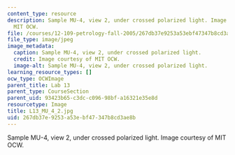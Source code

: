 ```yaml
---
content_type: resource
description: Sample MU-4, view 2, under crossed polarized light. Image courtesy of
  MIT OCW.
file: /courses/12-109-petrology-fall-2005/267db37e9253a53ebf47347b8cd3ae8b_L13_MU_4_2.jpg
file_type: image/jpeg
image_metadata:
  caption: Sample MU-4, view 2, under crossed polarized light.
  credit: Image courtesy of MIT OCW.
  image-alt: Sample MU-4, view 2, under crossed polarized light.
learning_resource_types: []
ocw_type: OCWImage
parent_title: Lab 13
parent_type: CourseSection
parent_uid: 93423b65-c3dc-c096-98bf-a16321e35e8d
resourcetype: Image
title: L13_MU_4_2.jpg
uid: 267db37e-9253-a53e-bf47-347b8cd3ae8b
---
```

Sample MU-4, view 2, under crossed polarized light. Image courtesy of MIT OCW.

